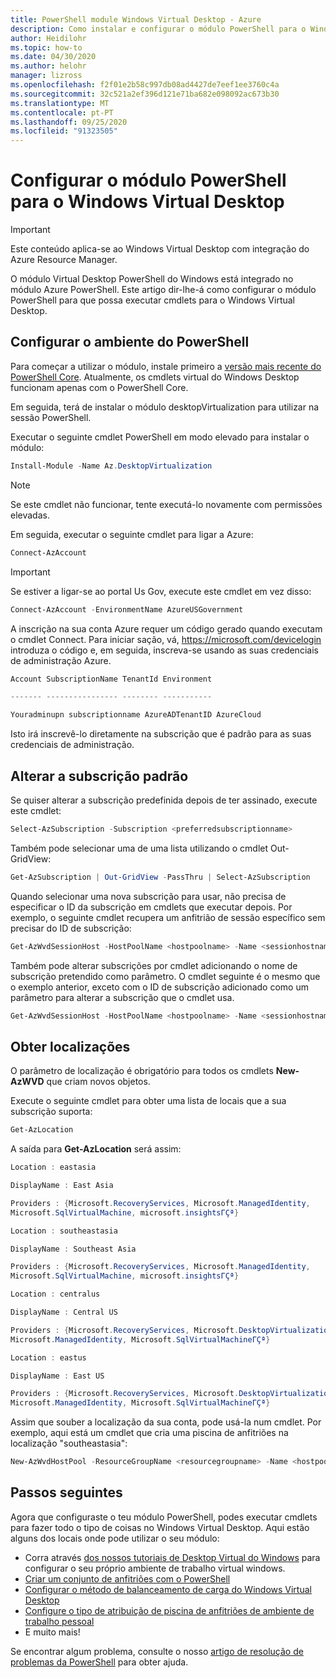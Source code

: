 ```yaml
---
title: PowerShell module Windows Virtual Desktop - Azure
description: Como instalar e configurar o módulo PowerShell para o Windows Virtual Desktop.
author: Heidilohr
ms.topic: how-to
ms.date: 04/30/2020
ms.author: helohr
manager: lizross
ms.openlocfilehash: f2f01e2b58c997db08ad4427de7eef1ee3760c4a
ms.sourcegitcommit: 32c521a2ef396d121e71ba682e098092ac673b30
ms.translationtype: MT
ms.contentlocale: pt-PT
ms.lasthandoff: 09/25/2020
ms.locfileid: "91323505"
---
```

# <a name="set-up-the-powershell-module-for-windows-virtual-desktop"></a>Configurar o módulo PowerShell para o Windows Virtual Desktop

>[!IMPORTANT]
>Este conteúdo aplica-se ao Windows Virtual Desktop com integração do Azure Resource Manager.

O módulo Virtual Desktop PowerShell do Windows está integrado no módulo Azure PowerShell. Este artigo dir-lhe-á como configurar o módulo PowerShell para que possa executar cmdlets para o Windows Virtual Desktop.

## <a name="set-up-your-powershell-environment"></a>Configurar o ambiente do PowerShell

Para começar a utilizar o módulo, instale primeiro a [versão mais recente do PowerShell Core](/powershell/scripting/install/installing-powershell#powershell-core). Atualmente, os cmdlets virtual do Windows Desktop funcionam apenas com o PowerShell Core.

Em seguida, terá de instalar o módulo desktopVirtualization para utilizar na sessão PowerShell.

Executar o seguinte cmdlet PowerShell em modo elevado para instalar o módulo:

```powershell
Install-Module -Name Az.DesktopVirtualization
```

>[!NOTE]
> Se este cmdlet não funcionar, tente executá-lo novamente com permissões elevadas.

Em seguida, executar o seguinte cmdlet para ligar a Azure:

```powershell
Connect-AzAccount
```

>[!IMPORTANT]
>Se estiver a ligar-se ao portal Us Gov, execute este cmdlet em vez disso:
> 
> ```powershell
> Connect-AzAccount -EnvironmentName AzureUSGovernment
> ```

A inscrição na sua conta Azure requer um código gerado quando executam o cmdlet Connect. Para iniciar sação, vá, <https://microsoft.com/devicelogin> introduza o código e, em seguida, inscreva-se usando as suas credenciais de administração Azure.

```powershell
Account SubscriptionName TenantId Environment

------- ---------------- -------- -----------

Youradminupn subscriptionname AzureADTenantID AzureCloud
```

Isto irá inscrevê-lo diretamente na subscrição que é padrão para as suas credenciais de administração.

## <a name="change-the-default-subscription"></a>Alterar a subscrição padrão

Se quiser alterar a subscrição predefinida depois de ter assinado, execute este cmdlet:

```powershell
Select-AzSubscription -Subscription <preferredsubscriptionname>
```

Também pode selecionar uma de uma lista utilizando o cmdlet Out-GridView:

```powershell
Get-AzSubscription | Out-GridView -PassThru | Select-AzSubscription
```

Quando selecionar uma nova subscrição para usar, não precisa de especificar o ID da subscrição em cmdlets que executar depois. Por exemplo, o seguinte cmdlet recupera um anfitrião de sessão específico sem precisar do ID de subscrição:

```powershell
Get-AzWvdSessionHost -HostPoolName <hostpoolname> -Name <sessionhostname> -ResourceGroupName <resourcegroupname>
```

Também pode alterar subscrições por cmdlet adicionando o nome de subscrição pretendido como parâmetro. O cmdlet seguinte é o mesmo que o exemplo anterior, exceto com o ID de subscrição adicionado como um parâmetro para alterar a subscrição que o cmdlet usa.

```powershell
Get-AzWvdSessionHost -HostPoolName <hostpoolname> -Name <sessionhostname> -ResourceGroupName <resourcegroupname> -SubscriptionId <subscriptionGUID>
```

## <a name="get-locations"></a>Obter localizações

O parâmetro de localização é obrigatório para todos os cmdlets **New-AzWVD** que criam novos objetos.

Execute o seguinte cmdlet para obter uma lista de locais que a sua subscrição suporta:

```powershell
Get-AzLocation
```

A saída para **Get-AzLocation** será assim:

```powershell
Location : eastasia

DisplayName : East Asia

Providers : {Microsoft.RecoveryServices, Microsoft.ManagedIdentity,
Microsoft.SqlVirtualMachine, microsoft.insightsΓÇª}

Location : southeastasia

DisplayName : Southeast Asia

Providers : {Microsoft.RecoveryServices, Microsoft.ManagedIdentity,
Microsoft.SqlVirtualMachine, microsoft.insightsΓÇª}

Location : centralus

DisplayName : Central US

Providers : {Microsoft.RecoveryServices, Microsoft.DesktopVirtualization,
Microsoft.ManagedIdentity, Microsoft.SqlVirtualMachineΓÇª}

Location : eastus

DisplayName : East US

Providers : {Microsoft.RecoveryServices, Microsoft.DesktopVirtualization,
Microsoft.ManagedIdentity, Microsoft.SqlVirtualMachineΓÇª}
```

Assim que souber a localização da sua conta, pode usá-la num cmdlet. Por exemplo, aqui está um cmdlet que cria uma piscina de anfitriões na localização "southeastasia":

```powershell
New-AzWvdHostPool -ResourceGroupName <resourcegroupname> -Name <hostpoolname> -WorkspaceName <workspacename> -Location “southeastasia”
```

## <a name="next-steps"></a>Passos seguintes

Agora que configuraste o teu módulo PowerShell, podes executar cmdlets para fazer todo o tipo de coisas no Windows Virtual Desktop. Aqui estão alguns dos locais onde pode utilizar o seu módulo:

- Corra através [dos nossos tutoriais de Desktop Virtual do Windows]() para configurar o seu próprio ambiente de trabalho virtual windows.
- [Criar um conjunto de anfitriões com o PowerShell](create-host-pools-powershell.md)
- [Configurar o método de balanceamento de carga do Windows Virtual Desktop](configure-host-pool-load-balancing.md)
- [Configure o tipo de atribuição de piscina de anfitriões de ambiente de trabalho pessoal](configure-host-pool-personal-desktop-assignment-type.md)
- E muito mais!

Se encontrar algum problema, consulte o nosso [artigo de resolução de problemas da PowerShell](troubleshoot-powershell.md) para obter ajuda.

